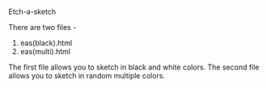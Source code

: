 Etch-a-sketch

There are two files -
1. eas(black).html
2. eas(multi).html

The first file allows you to sketch in black and white colors.
The second file allows you to sketch in random multiple colors.